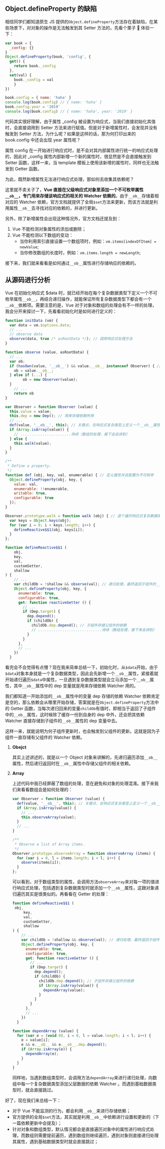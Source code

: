 ## Object.defineProperty 的缺陷

相信同学们都知道原生 JS 提供的`Object.defineProperty`方法存在着缺陷，在某些场景下，对对象的操作是无法触发到其 Setter 方法的，先看个栗子 🌰 体验一下：

```javascript
var book = {
  _config: {}
}
Object.defineProperty(book, 'config', {
  get() {
    return book._config
  },
  set(val) {
  	book._config = val
	}
})

book.config = { name: 'haha' }
console.log(book.config) // { name: 'haha' }
book.config.year = '2019'
console.log(book.config) // { name: 'haha', year: '2019' }
```

代码其实很好理解，由于属性 _config 被设置为响应式，当我们直接初始化其值时，会直接调用到 Setter 方法来进行赋值。但是对于新增属性时，会发现并没有触发到 Setter 方法，为什么呢？如果是这样的话，那为何打印出来的 book.config 中还会出现 year 属性呢？

属性 config 在一开始进行响应式时，是不会对其内部属性进行统一的响应式处理的，因此对 _config 属性内部新增一个新的属性时，很显然是不会直接触发到 Setter 函数，这样一来，当 template 模板上使用该新增的属性时，同样也无法触发到 Getter 函数。

为此，既然新增属性无法进行响应式处理，那如何去收集其依赖呢？

这里就不卖关子了，**Vue 直接在父级响应式对象里添加一个不可枚举属性`__ob__`，专门用来存储该响应式的相关的 Watcher 依赖的**。由于`__ob__`存储着相对应的 Watcher 依赖，官方文档就提供了全局`$set`方法来更新，而该方法就是利用属性`__ob__`去寻找对应的依赖的，并进行更新。

另外，除了新增属性会出现这种情况外，官方文档还提及到：

1. Vue 不能检测对象属性的添加或删除；
2. Vue 不能检测以下数组的变动：
   - 当你利用索引直接设置一个数组项时，例如：`vm.items[indexOfItem] = newValue`;
   - 当你修改数组的长度时，例如：`vm.items.length = newLength`;

接下来，我们就来看看是如何通过`__ob__`属性进行存储响应的依赖的。



##  从源码进行分析

Vue 在初始化响应式 $data 时，就已经开始在每个复杂数据类型下定义一个不可枚举属性`__ob__`，再结合递归操作，就能保证所有复杂数据类型下都会有一个`__ob__`依赖项。需要注意的是，Vue 对于对象和数组的处理会有不一样的处理，我会分开来探讨一下，先看看初始化时是如何进行定义的：

```javascript
function initData (vm) {
  var data = vm.$options.data;
  // ...
  // observe data
  observe(data, true /* asRootData */); // 调用响应式处理方法
}

function observe (value, asRootData) {
  // ...
  var ob;
  if (hasOwn(value, '__ob__') && value.__ob__ instanceof Observer) { // 关键点，递归过程中，一旦有复杂数据类型存在__ob__属性，就立马返回
    ob = value.__ob__;
  } else if (...) {
		ob = new Observer(value);
  }
	// ...
	return ob
}

var Observer = function Observer (value) {
  this.value = value;
  this.dep = new Dep(); // 用来存储依赖所用
  // ...
  def(value, '__ob__', this); // 关键点，在响应式复杂类型上定义一个__ob__属性，并且配置为不可枚举
  if (Array.isArray(value)) {
    // .......................待续（数组的处理，接下去会讲到）
  } else {
    this.walk(value);
  }
}

/**
 * Define a property.
 */
function def (obj, key, val, enumerable) { // 定义属性并且配置为不可枚举
  Object.defineProperty(obj, key, {
    value: val,
    enumerable: !!enumerable,
    writable: true,
    configurable: true
  });
}

Observer.prototype.walk = function walk (obj) { // 逐个遍历响应式复杂数据类型中属性，并且进行响应式处理
  var keys = Object.keys(obj);
  for (var i = 0; i < keys.length; i++) {
    defineReactive$$1(obj, keys[i]);
  }
};

function defineReactive$$1 (
	obj,
 	key,
 	val,
 	customSetter,
 	shallow
) {
    // ...
    var childOb = !shallow && observe(val); // 递归处理，最终返回子组件的__ob__，用来存储父级组件的依赖用的
    Object.defineProperty(obj, key, {
      enumerable: true,
      configurable: true,
      get: function reactiveGetter () {
        // ...
        if (Dep.target) {
          dep.depend();
          if (childOb) {
            childOb.dep.depend(); // 子组件存储父组件的依赖
            // .............................待续（数组处理，接下来会讲到）
          }
        }
      },
      // ...
    })
  }

```

看完会不会觉得有点懵？现在我来简单总结一下，初始化时，从`$data`开始，由于`$data`对象本身就是一个复杂数据类型，因此会先新增一个`__ob__`属性，紧接着就开始递归遍历`$data`中属性，一旦遇到复杂数据类型就会立马添加一个`__ob__`属性，其中`__ob__`属性中的 dep 变量就是用来存储依赖 Watcher 用的。

我们都知道一开始添加的`__ob__`属性中的变量 dep 存储的依赖 Watcher 依赖肯定是空的，那么依赖会从哪里开始存储，答案就是在`Object.defineProperty`方法中的 Getter 函数，当每次递归回来的变量`childOb`有值时，即相当于返回了子组件中的`__ob__`属性，这时候除了缓存一份到自身的 dep 中外，还会把其依赖 Watcher 直接存储到子组件的`__ob__`属性的 dep 变量中去。

这样一来，就能说明为何子组件更新时，也会触发到父组件的更新。这就是因为子组件一直存储有父组件的 Watcher 依赖。

1. **Obejct**

   其实上述讲述的，就是以一个 Object 对象来讲解的，先递归遍历添加`__ob__`属性，然后递归返回时在`__ob__`属性中存储父组件的相关依赖。

2. **Array**

   上述代码中我已经屏蔽了数组的处理，意在避免和对象的处理混淆。接下来我们来看看数组会是如何处理的：

   ```javascript
   var Observer = function Observer (value) {
     def(value, '__ob__', this); // 关键点，在响应式复杂类型上定义一个__ob__属性，并且配置为不可枚举
     if (Array.isArray(value)) {
       // ...
       this.observeArray(value);
     }
     // ...
   }
   
   /**
    * Observe a list of Array items.
    */
   Observer.prototype.observeArray = function observeArray (items) {
     for (var i = 0, l = items.length; i < l; i++) {
       observe(items[i]);
     }
   };
   
   ```

   可以看到，对于数组类型的属性，会调用方法`observeArray`来对每一项的值进行响应式处理，包括遇到复杂数据类型时就添加一个`__ob__`属性，这跟对象递归遍历其实是很类似的。再看看在 Getter 的处理：

   ```javascript
   function defineReactive$$1 (
   	obj,
    	key,
    	val,
    	customSetter,
    	shallow
   ) {
       // ...
       var childOb = !shallow && observe(val); // 递归处理，最终返回子组件的__ob__，用来存储父级组件的依赖用的
       Object.defineProperty(obj, key, {
         enumerable: true,
         configurable: true,
         get: function reactiveGetter () {
           // ...
           if (Dep.target) {
             dep.depend();
             if (childOb) {
               childOb.dep.depend(); // 子组件存储父组件的依赖
               if (Array.isArray(value)) {
                 dependArray(value);
               }
             }
           }
         },
         // ...
       })
     }
   
   function dependArray (value) {
     for (var e = (void 0), i = 0, l = value.length; i < l; i++) {
       e = value[i];
       e && e.__ob__ && e.__ob__.dep.depend();
       if (Array.isArray(e)) {
         dependArray(e);
       }
     }
   }
   ```

   同样地，当遇到数组类型时，会调用方法`dependArray`来进行递归处理，向数组中每一个复杂数据类型添加父层数据的依赖 Watcher 。而遇到基础数据类型时，就会直接跳过。

   

好了，现在我们来总结一下：

- 对于 Vue 不能监测的行为，都会利用`__ob__`来进行存储依赖；
- 官方提供的全局`$set`方法，其实就是利用`__ob__`中依赖进行设置和更新的（下一篇依赖更新中会提及）；
- 针对对象和数组类型，默认情况都会是直接遍历对象中的属性进行响应式处理，而数组则需要提前遍历，遇到数组则继续遍历，遇到对象则直接递归处理其属性，遇到基础数据类型时就会直接跳过；











